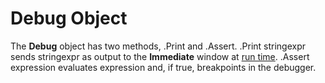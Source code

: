 
# Debug Object



The  **Debug** object has two methods, .Print and .Assert. .Print stringexpr sends stringexpr as output to the **Immediate** window at [run time](b8bdf64f-5920-1ae9-16d0-b26d09524a30.md). .Assert expression evaluates expression and, if true, breakpoints in the debugger.
